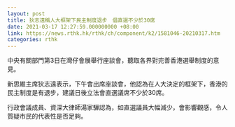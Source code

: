 ```yaml
---
layout: post
title: 狄志遠稱人大框架下民主制度退步　倡直選不少於30席
date: 2021-03-17 12:27:59.000000000 +08:00
link: https://news.rthk.hk/rthk/ch/component/k2/1581046-20210317.htm
categories: rthk
---
```


中央有關部門第3日在灣仔會展舉行座談會，聽取各界對完善香港選舉制度的意見。

新思維主席狄志遠表示，下午會出席座談會，他認為在人大決定的框架下，香港的民主制度是有退步，建議日後立法會直選議席不少於30席。

行政會議成員、資深大律師湯家驊認為，如直選議員大幅減少，會影響觀感，令人質疑市民的代表性是否足夠。
